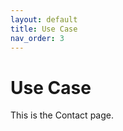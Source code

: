 ```yaml
---
layout: default
title: Use Case
nav_order: 3
---
```


# Use Case

This is the Contact page.
